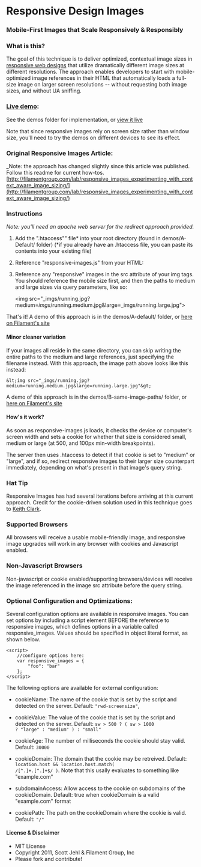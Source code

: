 # Responsive Design Images
### Mobile-First Images that Scale Responsively & Responsibly

### What is this?
The goal of this technique is to deliver optimized, contextual image sizes in [responsive web designs](http://www.alistapart.com/articles/responsive-web-design/) that utilize dramatically different image sizes at different resolutions. The approach enables developers to start with mobile-optimized image references in their HTML that automatically loads a full-size image on larger screen resolutions -- without requesting both image sizes, and without UA sniffing.

### [Live demo](http://filamentgroup.com/examples/responsive-images-2/demo.html):
See the demos folder for implementation, or [view it live](http://filamentgroup.com/examples/responsive-images-new/demos/A-default/demo.html)

Note that since responsive images rely on screen size rather than window size, you'll need to try the demos on different devices to see its effect.

### Original Responsive Images Article:
_Note: the approach has changed slightly since this article was published. Follow this readme for current how-tos.
[http://filamentgroup.com/lab/responsive_images_experimenting_with_context_aware_image_sizing/](http://filamentgroup.com/lab/responsive_images_experimenting_with_context_aware_image_sizing/)

### Instructions 
_Note: you'll need an apache web server for the redirect approach provided._

1. Add the ".htaccess"" file* into your root directory (found in demos/A-Default/ folder)
	(*if you already have an .htaccess file, you can paste its contents into your existing file)

2. Reference "responsive-images.js" from your HTML:

	<script src="responsive-images.js"></script>
	
3. Reference any "responsive" images in the src attribute of your img tags. You should reference the mobile size first, and then the paths to medium and large sizes via query parameters, like so:

    &lt;img src="_imgs/running.jpg?medium=_imgs_/running.medium.jpg&large=_imgs/running.large.jpg"&gt;	

That's it! A demo of this approach is in the demos/A-default/ folder, or [here on Filament's site](http://filamentgroup.com/examples/responsive-images-new/demos/A-default/demo.html)

#### Minor cleaner variation
If your images all reside in the same directory, you can skip writing the entire paths to the medium and large references, just specifying the filename instead.
With this approach, the image path above looks like this instead:

    &lt;img src="_imgs/running.jpg?medium=running.medium.jpg&large=running.large.jpg"&gt;

A demo of this approach is in the demos/B-same-image-paths/ folder, or [here on Filament's site](http://filamentgroup.com/examples/responsive-images-new/demos/B-same-image-paths/demo.html)

#### How's it work?
As soon as responsive-images.js loads, it checks the device or computer's screen width and sets a cookie for whether that size is considered small, medium or large (at 500, and 100px min-width breakpoints).

The server then uses .htaccess to detect if that cookie is set to "medium" or "large", and if so, redirect responsive images to their larger size counterpart immediately, depending on what's present in that image's query string.

### Hat Tip
Responsive Images has had several iterations before arriving at this current approach. Credit for the cookie-driven solution used in this technique goes to [Keith Clark](http://twitter.com/#!/keithclarkcouk/status/53807492957880320).

### Supported Browsers 
All browsers will receive a usable mobile-friendly image, and responsive image upgrades will work in any browser with cookies and Javascript enabled.

### Non-Javascript Browsers
Non-javascript or cookie enabled/supporting browsers/devices will receive the image referenced in the image src attribute before the query string.

### Optional Configuration and Optimizations:

Several configuration options are available in responsive images.
You can set options by including a script element BEFORE the reference to responsive images, which defines options in a variable called responsive_images. Values should be specified in object literal format, as shown below.

	<script>
		//configure options here:
		var responsive_images = {
			"foo": "bar"
		};
	</script>
	
The following options are available for external configuration: 

- cookieName: The name of the cookie that is set by the script and detected on the server. Default: <code>"rwd-screensize"</code>,

- cookieValue: The value of the cookie that is set by the script and detected on the server. Default: <code>sw > 500 ?  ( sw > 1000 ? "large" : "medium" ) : "small"</code>

- cookieAge: The number of milliseconds the cookie should stay valid. Default: <code>30000</code>

- cookieDomain: The domain that the cookie may be retreived. Default: <code>location.host && location.host.match( /[^\.]+\.[^\.]+$/ )</code>. Note that this usally evaluates to something like "example.com"

- subdomainAccess: Allow access to the cookie on subdomains of the cookieDomain. Default: true when cookieDomain is a valid "example.com" format

- cookiePath: The path on the cookieDomain where the cookie is valid. Default: <code>"/"</code>

#### License & Disclaimer
 - MIT License
 - Copyright 2011, Scott Jehl & Filament Group, Inc
 - Please fork and contribute!


